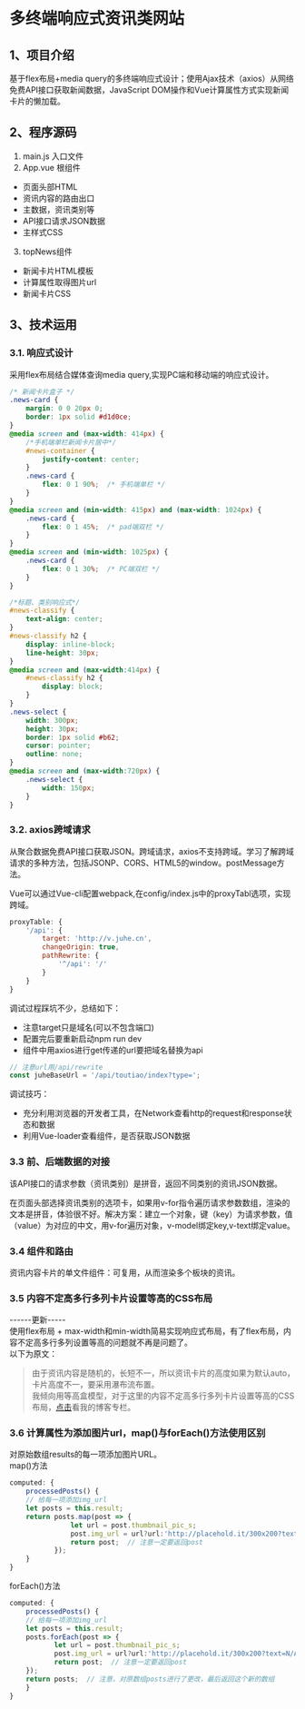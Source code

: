 多终端响应式资讯类网站
===
1、项目介绍
---
基于flex布局+media query的多终端响应式设计；使用Ajax技术（axios）从网络免费API接口获取新闻数据，JavaScript DOM操作和Vue计算属性方式实现新闻卡片的懒加载。

2、程序源码
---
1. main.js 入口文件
2. App.vue 根组件
*   页面头部HTML
*   资讯内容的路由出口<router-view>
*   主数据，资讯类别等
*   API接口请求JSON数据
*   主样式CSS
3. topNews组件
*   新闻卡片HTML模板
*   计算属性取得图片url
*   新闻卡片CSS

3、技术运用
---
### 3.1. 响应式设计
采用flex布局结合媒体查询media query,实现PC端和移动端的响应式设计。
```css
/* 新闻卡片盒子 */   
.news-card {
	margin: 0 0 20px 0;
	border: 1px solid #d1d0ce;
}
@media screen and (max-width: 414px) {
    /*手机端单栏新闻卡片居中*/
    #news-container {
        justify-content: center;
    }
    .news-card {
        flex: 0 1 90%;  /* 手机端单栏 */
    }
}
@media screen and (min-width: 415px) and (max-width: 1024px) {
    .news-card {
        flex: 0 1 45%;  /* pad端双栏 */
    }
}
@media screen and (min-width: 1025px) {
    .news-card {
        flex: 0 1 30%;  /* PC端双栏 */
    }
}
```
```css
/*标题、类别响应式*/
#news-classify {
    text-align: center;
}
#news-classify h2 {
    display: inline-block;
    line-height: 30px;
}
@media screen and (max-width:414px) {
    #news-classify h2 {
        display: block;
    }
}
.news-select {
    width: 300px;
    height: 30px;
    border: 1px solid #b62;
    cursor: pointer;
    outline: none;
}
@media screen and (max-width:720px) {
    .news-select {
        width: 150px;
    }
}
```

### 3.2. axios跨域请求

从聚合数据免费API接口获取JSON。跨域请求，axios不支持跨域。学习了解跨域请求的多种方法，包括JSONP、CORS、HTML5的window。postMessage方法。

Vue可以通过Vue-cli配置webpack,在config/index.js中的proxyTabl选项，实现跨域。 
```javascript
proxyTable: {
    '/api': {
        target: 'http://v.juhe.cn',
        changeOrigin: true,
        pathRewrite: {
            '^/api': '/'
        }
    }
}
```
调试过程踩坑不少，总结如下：
* 注意target只是域名(可以不包含端口)
* 配置完后要重新启动npm run dev 
* 组件中用axios进行get传递的url要把域名替换为api
```javascript
// 注意url用/api/rewrite
const juheBaseUrl = '/api/toutiao/index?type=';
```
调试技巧：
* 充分利用浏览器的开发者工具，在Network查看http的request和response状态和数据
* 利用Vue-loader查看组件，是否获取JSON数据

### 3.3 前、后端数据的对接
该API接口的请求参数（资讯类别）是拼音，返回不同类别的资讯JSON数据。

在页面头部选择资讯类别的选项卡，如果用v-for指令遍历请求参数数组，渲染的文本是拼音，体验很不好。解决方案：建立一个对象，键（key）为请求参数，值（value）为对应的中文，用v-for遍历对象，v-model绑定key,v-text绑定value。

### 3.4 组件和路由
资讯内容卡片的单文件组件：可复用，从而渲染多个板块的资讯。

### 3.5 内容不定高多行多列卡片设置等高的CSS布局
------更新-----  
使用flex布局 + max-width和min-width简易实现响应式布局，有了flex布局，内容不定高多行多列设置等高的问题就不再是问题了。  
以下为原文：
>由于资讯内容是随机的，长短不一，所以资讯卡片的高度如果为默认auto，卡片高度不一，要采用瀑布流布置。  
我倾向用等高盒模型，对于这里的内容不定高多行多列卡片设置等高的CSS布局，[点击](http://blog.csdn.net/alcantara/article/details/77416133 '【更新--多行多列解决方案】不定高多栏设置等高的方法（正padding+负margin）')看我的博客专栏。

### 3.6 计算属性为添加图片url，map()与forEach()方法使用区别
对原始数组results的每一项添加图片URL。  
map()方法
```javascript
computed: {
	processedPosts() {
	// 给每一项添加img_url
	let posts = this.result;
	return posts.map(post => {
		       let url = post.thumbnail_pic_s;
		       post.img_url = url?url:'http://placehold.it/300x200?text=N/A';
		       return post;  // 注意一定要返回post
	       });
	}
}
```
forEach()方法
```javascript
computed: {
	processedPosts() {
	// 给每一项添加img_url
	let posts = this.result;
	posts.forEach(post => {
	       let url = post.thumbnail_pic_s;
	       post.img_url = url?url:'http://placehold.it/300x200?text=N/A';
	       return post;  // 注意一定要返回post
    });
    return posts;  // 注意，对原数组posts进行了更改，最后返回这个新的数组
	}
}
```